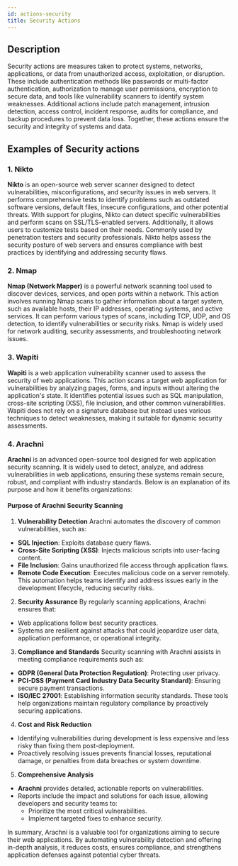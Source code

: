 ```yaml
---
id: actions-security
title: Security Actions
---
```


## Description
Security actions are measures taken to protect systems, networks, applications, or data from unauthorized access, exploitation, or disruption. These include authentication methods like passwords or multi-factor authentication, authorization to manage user permissions, encryption to secure data, and tools like vulnerability scanners to identify system weaknesses. Additional actions include patch management, intrusion detection, access control, incident response, audits for compliance, and backup procedures to prevent data loss. Together, these actions ensure the security and integrity of systems and data.

## Examples of Security actions

### 1. **Nikto**
**Nikto** is an open-source web server scanner designed to detect vulnerabilities, misconfigurations, and security issues in web servers. It performs comprehensive tests to identify problems such as outdated software versions, default files, insecure configurations, and other potential threats. With support for plugins, Nikto can detect specific vulnerabilities and perform scans on SSL/TLS-enabled servers. Additionally, it allows users to customize tests based on their needs. Commonly used by penetration testers and security professionals. Nikto helps assess the security posture of web servers and ensures compliance with best practices by identifying and addressing security flaws.

### 2. **Nmap**
**Nmap (Network Mapper)** is a powerful network scanning tool used to discover devices, services, and open ports within a network. This action involves running Nmap scans to gather information about a target system, such as available hosts, their IP addresses, operating systems, and active services. It can perform various types of scans, including TCP, UDP, and OS detection, to identify vulnerabilities or security risks. Nmap is widely used for network auditing, security assessments, and troubleshooting network issues.

### 3. **Wapiti**
**Wapiti** is a web application vulnerability scanner used to assess the security of web applications. This action scans a target web application for vulnerabilities by analyzing pages, forms, and inputs without altering the application's state. It identifies potential issues such as SQL manipulation, cross-site scripting (XSS), file inclusion, and other common vulnerabilities. Wapiti does not rely on a signature database but instead uses various techniques to detect weaknesses, making it suitable for dynamic security assessments.

### 4. **Arachni**
**Arachni** is an advanced open-source tool designed for web application security scanning. It is widely used to detect, analyze, and address vulnerabilities in web applications, ensuring these systems remain secure, robust, and compliant with industry standards. Below is an explanation of its purpose and how it benefits organizations:

#### Purpose of Arachni Security Scanning
1. **Vulnerability Detection**
   Arachni automates the discovery of common vulnerabilities, such as:
- **SQL Injection**: Exploits database query flaws.
- **Cross-Site Scripting (XSS)**: Injects malicious scripts into user-facing content.
- **File Inclusion**: Gains unauthorized file access through application flaws.
- **Remote Code Execution**: Executes malicious code on a server remotely. This automation helps teams identify and address issues early in the development lifecycle, reducing security risks.

2. **Security Assurance**
By regularly scanning applications, Arachni ensures that:
- Web applications follow best security practices.
- Systems are resilient against attacks that could jeopardize user data, application performance, or operational integrity.

3. **Compliance and Standards**
Security scanning with Arachni assists in meeting compliance requirements such as:
- **GDPR (General Data Protection Regulation)**: Protecting user privacy.
- **PCI-DSS (Payment Card Industry Data Security Standard)**: Ensuring secure payment transactions.
- **ISO/IEC 27001**: Establishing information security standards. These tools help organizations maintain regulatory compliance by proactively securing applications.

4. **Cost and Risk Reduction**
- Identifying vulnerabilities during development is less expensive and less risky than fixing them post-deployment.
- Proactively resolving issues prevents financial losses, reputational damage, or penalties from data breaches or system downtime.

5. **Comprehensive Analysis**
- **Arachni** provides detailed, actionable reports on vulnerabilities.
- Reports include the impact and solutions for each issue, allowing developers and security teams to:
   - Prioritize the most critical vulnerabilities.
   - Implement targeted fixes to enhance security.

In summary, Arachni is a valuable tool for organizations aiming to secure their web applications. By automating vulnerability detection and offering in-depth analysis, it reduces costs, ensures compliance, and strengthens application defenses against potential cyber threats.
